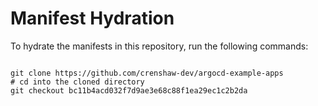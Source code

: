 
# Manifest Hydration

To hydrate the manifests in this repository, run the following commands:

```shell

git clone https://github.com/crenshaw-dev/argocd-example-apps
# cd into the cloned directory
git checkout bc11b4acd032f7d9ae3e68c88f1ea29ec1c2b2da
```